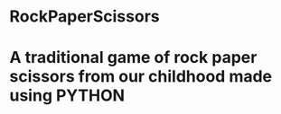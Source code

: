 # RockPaperScissors
# A traditional game of rock paper scissors from our childhood made using PYTHON

